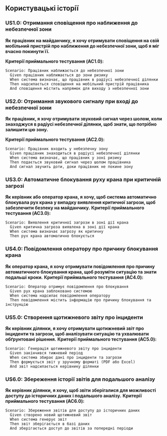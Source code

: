 ## Користувацькі історії

### US1.0: Отримання сповіщення про наближення до небезпечної зони
**Як працівник на майданчику, я хочу отримувати сповіщення на свій мобільний пристрій про наближення до небезпечної зони, щоб я міг вчасно покинути її.**

**Критерії приймального тестування (AC1.0):**
```gherkin
Scenario: Працівник наближається до небезпечної зони
  Given працівник наближається до зони ризику
  When система визначає, що працівник в радіусі небезпечної ділянки
  Then надсилається сповіщення на мобільний пристрій працівника
  And сповіщення містить напрямок для виходу з небезпечної зони
```

### US2.0: Отримання звукового сигналу при вході до небезпечної зони
**Як працівник, я хочу отримувати звуковий сигнал через шолом, коли знаходжуся в радіусі небезпечної ділянки, щоб знати, що потрібно залишити цю зону.**

**Критерії приймального тестування (AC2.0):**
```gherkin
Scenario: Працівник входить у небезпечну зону
  Given працівник знаходиться в радіусі небезпечної ділянки
  When система визначає, що працівник у зоні ризику
  Then подається звуковий сигнал через шолом працівника
  And сигнал звучить доти, доки працівник не покине зону
```
### US3.0: Автоматичне блокування руху крана при критичній загрозі

**Як керівник або оператор крана, я хочу, щоб система автоматично блокувала рух крана у випадку виявлення критичної загрози, щоб забезпечити безпеку на майданчику.**
**Критерії приймального тестування (AC3.0):**
```gherkin
Scenario: Виявлення критичної загрози в зоні дії крана
  Given критична загроза виявлена в зоні дії крана
  When система визначає загрозу як критичну
  Then рух крана автоматично блокується
```

### US4.0: Повідомлення оператору про причину блокування крана

**Як оператор крана, я хочу отримувати повідомлення про причину автоматичного блокування крана, щоб розуміти ситуацію та знати подальші кроки.**
**Критерії приймального тестування (AC4.0):**
```gherkin
Scenario: Оператор отримує повідомлення про блокування
  Given рух крана заблоковано системою
  When система надсилає повідомлення оператору
  Then повідомлення містить інформацію про причину блокування та інструкцію
```

### US5.0: Створення щотижневого звіту про інциденти

**Як керівник ділянки, я хочу отримувати щотижневий звіт про інциденти та загрози, щоб аналізувати ситуацію та ухвалювати обґрунтовані рішення.**
**Критерії приймального тестування (AC5.0):**
```gherkin
Scenario: Генерація щотижневого звіту про інциденти
  Given закінчився тижневий період
  When система збирає дані про інциденти та загрози
  Then формується звіт у зручному форматі (PDF або Excel)
  And звіт надсилається керівнику ділянки
```

### US6.0: Збереження історії звітів для подальшого аналізу

**Як керівник ділянки, я хочу, щоб звіти зберігалися для можливості доступу до історичних даних і подальшого аналізу.**
**Критерії приймального тестування (AC6.0):**
```gherkin
Scenario: Збереження звітів для доступу до історичних даних
  Given створено новий щотижневий звіт
  When система генерує звіт
  Then звіт зберігається в базі даних
  And зберігається доступ до звітів за попередні періоди
```

